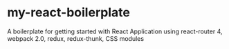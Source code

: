 # my-react-boilerplate
A boilerplate for getting started with React Application using react-router 4, webpack 2.0, redux, redux-thunk, CSS modules
